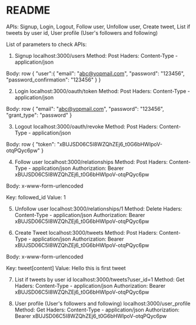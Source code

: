 # README

APIs:
Signup, Login, Logout, Follow user, Unfollow user, Create tweet, List if tweets by user id, User profile (User's followers and following)

List of parameters to check APIs:

1) Signup
localhost:3000/users
Method: Post
Haders: Content-Type - application/json

Body: 
row
{
	"user":{
		"email": "abc@yopmail.com",
		"password": "123456",
		"password_confirmation": "123456"
	}
}

2) Login
localhost:3000/oauth/token
Method: Post
Haders: Content-Type - application/json

Body: 
row
{
	"email": "abc@yopmail.com",
	"password": "123456",
	"grant_type": "password"
}

3) Logout
localhost:3000/oauth/revoke
Method: Post
Haders: Content-Type - application/json

Body: 
row
{
	"token": "xBUJSD06C5I8WZQhZEj6_t0G6bHWIpoV-otqPQyc6pw"
}

4) Follow user
localhost:3000/relationships
Method: Post
Haders: 
Content-Type - application/json
Authorization: Bearer xBUJSD06C5I8WZQhZEj6_t0G6bHWIpoV-otqPQyc6pw

Body:
x-www-form-urlencoded

Key: followed_id
Value: 1

5) Unfollow user
localhost:3000/relationships/1
Method: Delete
Haders: 
Content-Type - application/json
Authorization: Bearer xBUJSD06C5I8WZQhZEj6_t0G6bHWIpoV-otqPQyc6pw

6) Create Tweet
localhost:3000/tweets
Method: Post
Haders: 
Content-Type - application/json
Authorization: Bearer xBUJSD06C5I8WZQhZEj6_t0G6bHWIpoV-otqPQyc6pw

Body:
x-www-form-urlencoded

Key: tweet[content]
Value: Hello this is first tweet

7) List if tweets by user id
localhost:3000/tweets?user_id=1
Method: Get
Haders: 
Content-Type - application/json
Authorization: Bearer xBUJSD06C5I8WZQhZEj6_t0G6bHWIpoV-otqPQyc6pw

8) User profile (User's followers and following)
localhost:3000/user_profile
Method: Get
Haders: 
Content-Type - application/json
Authorization: Bearer xBUJSD06C5I8WZQhZEj6_t0G6bHWIpoV-otqPQyc6pw